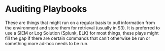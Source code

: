 # Auditing Playbooks
These are things that might run on a regular basis to pull information from the environment and store them for retrieval (usually in S3).
It is preferred to use a SIEM or Log Solution (Splunk, ELK) for most things, these plays might fill the gap if there are certain commands that can't otherwise be run or something more ad-hoc needs to be run.